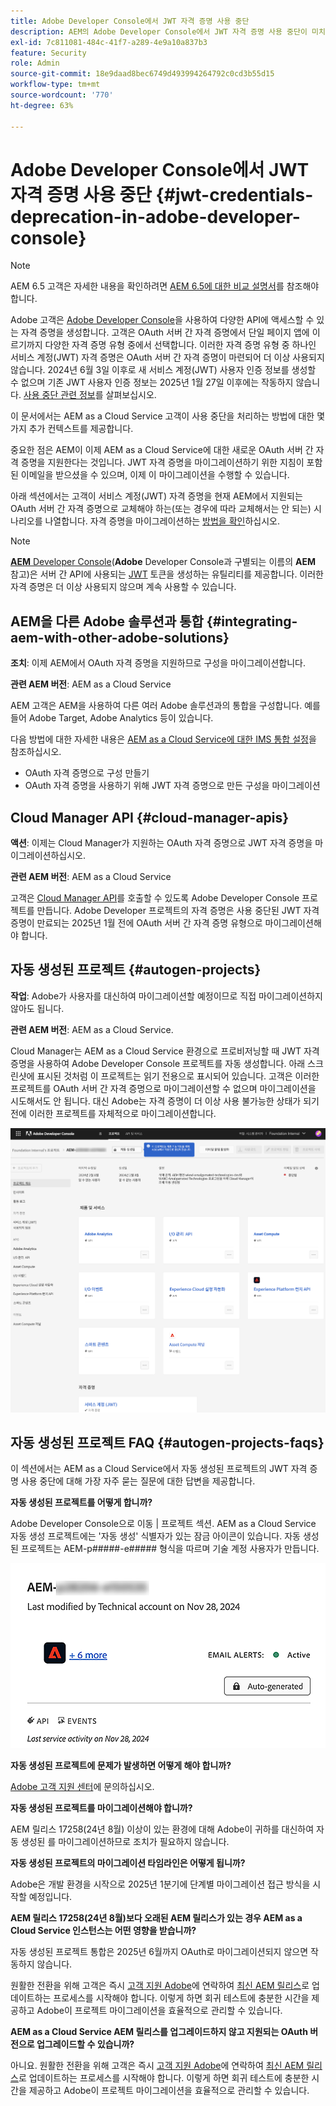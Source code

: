```yaml
---
title: Adobe Developer Console에서 JWT 자격 증명 사용 중단
description: AEM의 Adobe Developer Console에서 JWT 자격 증명 사용 중단이 미치는 영향에 대해 알아봅니다.
exl-id: 7c811081-484c-41f7-a289-4e9a10a837b3
feature: Security
role: Admin
source-git-commit: 18e9daad8bec6749d493994264792c0cd3b55d15
workflow-type: tm+mt
source-wordcount: '770'
ht-degree: 63%

---
```


# Adobe Developer Console에서 JWT 자격 증명 사용 중단 {#jwt-credentials-deprecation-in-adobe-developer-console}

>[!NOTE]
>
>AEM 6.5 고객은 자세한 내용을 확인하려면 [AEM 6.5에 대한 비교 설명서](https://experienceleague.adobe.com/ko/docs/experience-manager-65/content/security/jwt-credentials-deprecation-in-adobe-developer-console)를 참조해야 합니다.

Adobe 고객은 [Adobe Developer Console](https://developer.adobe.com/console)을 사용하여 다양한 API에 액세스할 수 있는 자격 증명을 생성합니다. 고객은 OAuth 서버 간 자격 증명에서 단일 페이지 앱에 이르기까지 다양한 자격 증명 유형 중에서 선택합니다. 이러한 자격 증명 유형 중 하나인 서비스 계정(JWT) 자격 증명은 OAuth 서버 간 자격 증명이 마련되어 더 이상 사용되지 않습니다. 2024년 6월 3일 이후로 새 서비스 계정(JWT) 사용자 인증 정보를 생성할 수 없으며 기존 JWT 사용자 인증 정보는 2025년 1월 27일 이후에는 작동하지 않습니다. [사용 중단 관련 정보](https://developer.adobe.com/developer-console/docs/guides/authentication/ServerToServerAuthentication/migration/)를 살펴보십시오.

이 문서에서는 AEM as a Cloud Service 고객이 사용 중단을 처리하는 방법에 대한 몇 가지 추가 컨텍스트를 제공합니다.

중요한 점은 AEM이 이제 AEM as a Cloud Service에 대한 새로운 OAuth 서버 간 자격 증명을 지원한다는 것입니다. JWT 자격 증명을 마이그레이션하기 위한 지침이 포함된 이메일을 받으셨을 수 있으며, 이제 이 마이그레이션을 수행할 수 있습니다.

아래 섹션에서는 고객이 서비스 계정(JWT) 자격 증명을 현재 AEM에서 지원되는 OAuth 서버 간 자격 증명으로 교체해야 하는(또는 경우에 따라 교체해서는 안 되는) 시나리오를 나열합니다. 자격 증명을 마이그레이션하는 [방법을 확인](https://developer.adobe.com/developer-console/docs/guides/authentication/ServerToServerAuthentication/migration/#migration-overview)하십시오.

>[!NOTE]
>
>[**AEM** Developer Console](/help/implementing/developing/introduction/development-guidelines.md#crxde-lite-and-developer-console)(**Adobe** Developer Console과 구별되는 이름의 **AEM** 참고)은 서버 간 API에 사용되는 [JWT](/help/implementing/developing/introduction/generating-access-tokens-for-server-side-apis.md) 토큰을 생성하는 유틸리티를 제공합니다. 이러한 자격 증명은 더 이상 사용되지 않으며 계속 사용할 수 있습니다.

## AEM을 다른 Adobe 솔루션과 통합 {#integrating-aem-with-other-adobe-solutions}

**조치**: 이제 AEM에서 OAuth 자격 증명을 지원하므로 구성을 마이그레이션합니다.

**관련 AEM 버전**: AEM as a Cloud Service

AEM 고객은 AEM을 사용하여 다른 여러 Adobe 솔루션과의 통합을 구성합니다. 예를 들어 Adobe Target, Adobe Analytics 등이 있습니다.

다음 방법에 대한 자세한 내용은 [AEM as a Cloud Service에 대한 IMS 통합 설정](/help/security/setting-up-ims-integrations-for-aem-as-a-cloud-service.md)을 참조하십시오.

* OAuth 자격 증명으로 구성 만들기
* OAuth 자격 증명을 사용하기 위해 JWT 자격 증명으로 만든 구성을 마이그레이션

## Cloud Manager API {#cloud-manager-apis}

**액션**: 이제는 Cloud Manager가 지원하는 OAuth 자격 증명으로 JWT 자격 증명을 마이그레이션하십시오.

**관련 AEM 버전**: AEM as a Cloud Service

고객은 [Cloud Manager API](https://developer.adobe.com/experience-cloud/cloud-manager/guides/getting-started/create-api-integration/)를 호출할 수 있도록 Adobe Developer Console 프로젝트를 만듭니다. Adobe Developer 프로젝트의 자격 증명은 사용 중단된 JWT 자격 증명이 만료되는 2025년 1월 전에 OAuth 서버 간 자격 증명 유형으로 마이그레이션해야 합니다.

## 자동 생성된 프로젝트 {#autogen-projects}

**작업**: Adobe가 사용자를 대신하여 마이그레이션할 예정이므로 직접 마이그레이션하지 않아도 됩니다.

**관련 AEM 버전**: AEM as a Cloud Service.

Cloud Manager는 AEM as a Cloud Service 환경으로 프로비저닝할 때 JWT 자격 증명을 사용하여 Adobe Developer Console 프로젝트를 자동 생성합니다. 아래 스크린샷에 표시된 것처럼 이 프로젝트는 읽기 전용으로 표시되어 있습니다. 고객은 이러한 프로젝트를 OAuth 서버 간 자격 증명으로 마이그레이션할 수 없으며 마이그레이션을 시도해서도 안 됩니다. 대신 Adobe는 자격 증명이 더 이상 사용 불가능한 상태가 되기 전에 이러한 프로젝트를 자체적으로 마이그레이션합니다.

![자동 생성된 프로젝트](/help/security/assets/jwt-deprecation-autogen-projects.png)

## 자동 생성된 프로젝트 FAQ {#autogen-projects-faqs}

이 섹션에서는 AEM as a Cloud Service에서 자동 생성된 프로젝트의 JWT 자격 증명 사용 중단에 대해 가장 자주 묻는 질문에 대한 답변을 제공합니다.

**자동 생성된 프로젝트를 어떻게 합니까?**

Adobe Developer Console으로 이동 | 프로젝트 섹션.  AEM as a Cloud Service 자동 생성 프로젝트에는 &#39;자동 생성&#39; 식별자가 있는 잠금 아이콘이 있습니다.  자동 생성된 프로젝트는 AEM-p#####-e##### 형식을 따르며 기술 계정 사용자가 만듭니다.

![자동 생성된 프로젝트](/help/security/assets/jwt-alert.png)

**자동 생성된 프로젝트에 문제가 발생하면 어떻게 해야 합니까?**

[Adobe 고객 지원 센터](https://helpx.adobe.com/kr/enterprise/using/support-for-experience-cloud.html)에 문의하십시오.

**자동 생성된 프로젝트를 마이그레이션해야 합니까?**

AEM 릴리스 17258(24년 8월) 이상이 있는 환경에 대해 Adobe이 귀하를 대신하여 자동 생성된 를 마이그레이션하므로 조치가 필요하지 않습니다.

**자동 생성된 프로젝트의 마이그레이션 타임라인은 어떻게 됩니까?**

Adobe은 개발 환경을 시작으로 2025년 1분기에 단계별 마이그레이션 접근 방식을 시작할 예정입니다.

**AEM 릴리스 17258(24년 8월)보다 오래된 AEM 릴리스가 있는 경우 AEM as a Cloud Service 인스턴스는 어떤 영향을 받습니까?**

자동 생성된 프로젝트 통합은 2025년 6월까지 OAuth로 마이그레이션되지 않으면 작동하지 않습니다.

원활한 전환을 위해 고객은 즉시 [고객 지원 Adobe](https://helpx.adobe.com/kr/enterprise/using/support-for-experience-cloud.html)에 연락하여 [최신 AEM 릴리스](https://experienceleague.adobe.com/ko/docs/experience-manager-cloud-service/content/release-notes/maintenance/latest)로 업데이트하는 프로세스를 시작해야 합니다. 이렇게 하면 회귀 테스트에 충분한 시간을 제공하고 Adobe이 프로젝트 마이그레이션을 효율적으로 관리할 수 있습니다.

**AEM as a Cloud Service AEM 릴리스를 업그레이드하지 않고 지원되는 OAuth 버전으로 업그레이드할 수 있습니까?**

아니요. 원활한 전환을 위해 고객은 즉시 [고객 지원 Adobe](https://helpx.adobe.com/kr/enterprise/using/support-for-experience-cloud.html)에 연락하여 [최신 AEM 릴리스](https://experienceleague.adobe.com/ko/docs/experience-manager-cloud-service/content/release-notes/maintenance/latest)로 업데이트하는 프로세스를 시작해야 합니다. 이렇게 하면 회귀 테스트에 충분한 시간을 제공하고 Adobe이 프로젝트 마이그레이션을 효율적으로 관리할 수 있습니다.
